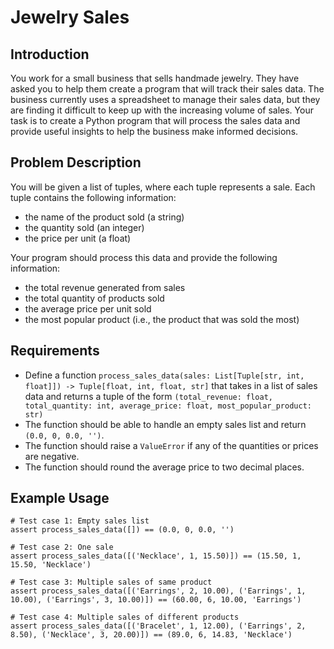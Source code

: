 # Jewelry Sales

## Introduction

You work for a small business that sells handmade jewelry. They have asked you to help them create a program that will track their sales data. The business currently uses a spreadsheet to manage their sales data, but they are finding it difficult to keep up with the increasing volume of sales. Your task is to create a Python program that will process the sales data and provide useful insights to help the business make informed decisions.

## Problem Description

You will be given a list of tuples, where each tuple represents a sale. Each tuple contains the following information:

- the name of the product sold (a string)
- the quantity sold (an integer)
- the price per unit (a float)

Your program should process this data and provide the following information:

- the total revenue generated from sales
- the total quantity of products sold
- the average price per unit sold
- the most popular product (i.e., the product that was sold the most)

## Requirements

- Define a function `process_sales_data(sales: List[Tuple[str, int, float]]) -> Tuple[float, int, float, str]` that takes in a list of sales data and returns a tuple of the form `(total_revenue: float, total_quantity: int, average_price: float, most_popular_product: str)`
- The function should be able to handle an empty sales list and return `(0.0, 0, 0.0, '')`.
- The function should raise a `ValueError` if any of the quantities or prices are negative.
- The function should round the average price to two decimal places.

## Example Usage

```
# Test case 1: Empty sales list
assert process_sales_data([]) == (0.0, 0, 0.0, '')

# Test case 2: One sale
assert process_sales_data([('Necklace', 1, 15.50)]) == (15.50, 1, 15.50, 'Necklace')

# Test case 3: Multiple sales of same product
assert process_sales_data([('Earrings', 2, 10.00), ('Earrings', 1, 10.00), ('Earrings', 3, 10.00)]) == (60.00, 6, 10.00, 'Earrings')

# Test case 4: Multiple sales of different products
assert process_sales_data([('Bracelet', 1, 12.00), ('Earrings', 2, 8.50), ('Necklace', 3, 20.00)]) == (89.0, 6, 14.83, 'Necklace')
```
